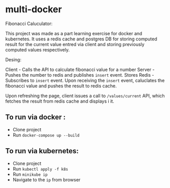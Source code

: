 # multi-docker

Fibonacci Caluculator:

This project was made as a part learning exercise for docker and kubernetes. It uses a redis cache and postgres DB for 
storing computed result for the current value entred via client and storing previously computed values respectively.

Desing:

Client - Calls the API to calculate fibonacci value for a number
Server - Pushes the number to redis and publishes `insert` event. Stores
Redis - Subscribes to `insert` event. Upon receiving the `insert` event, caluclates the fibonacci value and pushes the result 
to redis cache.

Upon refreshing the page, client issues a call to `/values/current` API, which fetches the result from redis cache and displays i
it.

## To run via docker : 

- Clone project
- Run `docker-compose up --build`

## To run via kubernetes:

- Clone project
- Run `kubectl apply -f k8s`
- Run `minikube ip` 
- Navigate to the `ip` from browser
